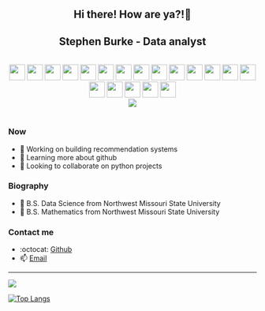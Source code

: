 <h2 align="center" >Hi there! How are ya?!👋</h2>
<h2 align="center" >Stephen Burke - Data analyst</h2>
<br/>

<div align="center">
  <img height="32" width="32" src="https://cdn.simpleicons.org/python" /> 
  <img height="32" width="32" src="https://cdn.simpleicons.org/r" />
  <img height="32" width="32" src="https://cdn.simpleicons.org/markdown" />
  <img height="32" width="32" src="https://cdn.simpleicons.org/mysql" />
  <img height="32" width="32" src="https://cdn.simpleicons.org/ubuntu" />
  <img height="32" width="32" src="https://cdn.simpleicons.org/gnubash" />
  <img height="32" width="32" src="https://cdn.simpleicons.org/windows11" />
  <img height="32" width="32" src="https://cdn.simpleicons.org/powershell" />
  <img height="32" width="32" src="https://cdn.simpleicons.org/visualstudiocode" />
  <img height="32" width="32" src="https://cdn.simpleicons.org/jupyter" />
  <img height="32" width="32" src="https://cdn.simpleicons.org/git" />
  <img height="32" width="32" src="https://cdn.simpleicons.org/github" />
  <img height="32" width="32" src="https://cdn.simpleicons.org/numpy" />
  <img height="32" width="32" src="https://cdn.simpleicons.org/pandas" />
  <img height="32" width="32" src="https://cdn.simpleicons.org/plotly" />
  <img height="32" width="32" src="https://cdn.simpleicons.org/scikitlearn" />
  <img height="32" width="32" src="https://cdn.simpleicons.org/kaggle" />
  <img height="32" width="32" src="https://cdn.simpleicons.org/microsoftexcel" />
  <img height="32" width="32" src="https://cdn.simpleicons.org/tableau" />
</div>

<div align="center">
  <a href="https://github.com/anuraghazra/github-readme-stats">
    <img align="center" src="https://github-readme-stats-rust-nu.vercel.app/api?username=StephenBurke&show_icons=true&theme=panda" />
  </a>
</div>
<br/>

### Now

- 🔭 Working on building recommendation systems
- 🌱 Learning more about github
- 👯 Looking to collaborate on python projects

### Biography

- 📜 B.S. Data Science from Northwest Missouri State University
- 📜 B.S. Mathematics from Northwest Missouri State University

### Contact me

- :octocat: [Github](https://github.com/StephenBurke)
- :mailbox: [Email](burke.42analytics@gmail.com)

---

<!--START_SECTION:waka-->

<a href="https://github.com/anuraghazra/github-readme-stats">
  <img align="center" src="https://github-readme-stats-rust-nu.vercel.app/api/wakatime?username=StephenBurke&show_icons=true&theme=panda" />
</a>
<!--END_SECTION:waka-->

[![Top Langs](https://github-readme-stats-rust-nu.vercel.app/api/top-langs/?username=StephenBurke&show_icons=true&theme=panda&layout=compact)](https://github.com/anuraghazra/github-readme-stats)
